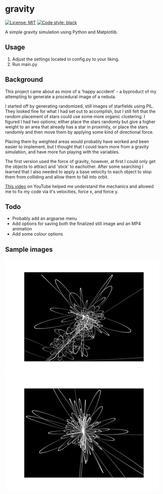 # gravity

 [![License: MIT](https://img.shields.io/badge/License-MIT-yellow.svg)](https://opensource.org/licenses/MIT)
 [![Code style: black](https://img.shields.io/badge/code%20style-black-000000.svg)](https://github.com/psf/black)

A simple gravity simulation using Python and Matplotlib.

## Usage

1. Adjust the settings located in config.py to your liking.
2. Run main.py

## Background

This project came about as more of a 'happy accident' - a byproduct of my attempting to generate a procedural image of a nebula.

I started off by generating randomized, still images of starfields using PIL. They looked fine for what I had set out to accomplish, but I still felt that the random placement of stars could use some more organic clustering. I figured I had two options; either place the stars randomly but give a higher weight to an area that already has a star in proximity, or place the stars randomly and then move them by applying some kind of directional force.

Placing them by weighted areas would probably have worked and been easier to implement, but I thought that I could learn more from a gravity simulation, and have more fun playing with the variables.

The first version used the force of gravity, however, at first I could only get the objects to attract and 'stick' to eachother. After some searching I learned that I also needed to apply a base velocity to each object to stop them from colliding and allow them to fall into orbit.

[This video](https://www.youtube.com/watch?v=WTLPmUHTPqo) on YouTube helped me understand the mechanics and allowed me to fix my code via it's velocities, force x, and force y.

## Todo

- Probably add an argparse menu
- Add options for saving both the finalized still image and an MP4 animation
- Add some colour options

## Sample images

![sample1](https://github.com/zachvance/gravity/blob/main/images/sample1.png "Sample 1")
![sample2](https://github.com/zachvance/gravity/blob/main/images/sample2.png "Sample 2")
